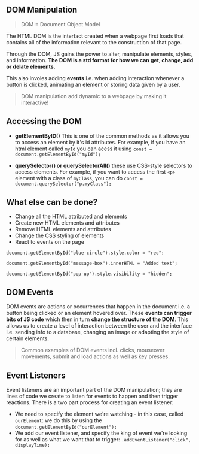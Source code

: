 ## DOM Manipulation

> DOM = Document Object Model

The HTML DOM is the interfact created when a webpage first loads that contains all of the information relevant to the construction of that page. 

Through the DOM, JS gains the power to alter, manipulate elements, styles, and information. **The DOM is a std format for how we can get, change, add or delate elements.**

This also involes adding **events** i.e. when adding interaction whenever a button is clicked, animating an element or storing data given by a user.

> DOM manipulation add dynamic to a webpage by making it interactive!

## Accessing the DOM
- **getElementByID()**
This is one of the common methods as it allows you to access an element by it's id attributes. For example, if you have an html element called `myId` you can acess it using `const = document.getElementById("myId");`

- **querySelector() or querySelectorAll()** these use CSS-style selectors to access elements. For example, if you want to access the first `<p>` element with a class of `myClass`, you can do `const = document.querySelector("p.myClass");`

## What else can be done?
- Change all the HTML attributed and elements
- Create new HTML elements and attributes
- Remove HTML elements and attributes
- Change the CSS styling of elements
- React to events on the page

```
document.getElementById("blue-circle").style.color = "red";

document.getElementbyId("message-box").innerHTML = "Added text";

document.getElementById("pop-up").style.visibility = "hidden";
```

## DOM Events
DOM events are actions or occurrences that happen in the document i.e. a button being clicked or an element hovered over. These **events can trigger bits of JS code** which then in turn **change the structure of the DOM**. This allows us to create a level of interaction between the user and the interface i.e. sending info to a database, changing an image or adapting the style of certain elements. 

>Common examples of DOM events incl. clicks, mouseover movements, submit and load actions as well as key presses. 

## Event Listeners
Event listeners are an important part of the DOM manipulation; they are lines of code we create to listen for events to happen and then trigger reactions. There is a two part process for creating an event listener:
- We need to specify the element we're watching - in this case, called ```ourElement```: we do this by using the ```document.getElementById("ourElement");```
- We add our event listener, and specify the king of event we're looking for as well as what we want that to trigger: ```.addEventListener("click", displayTime);```

